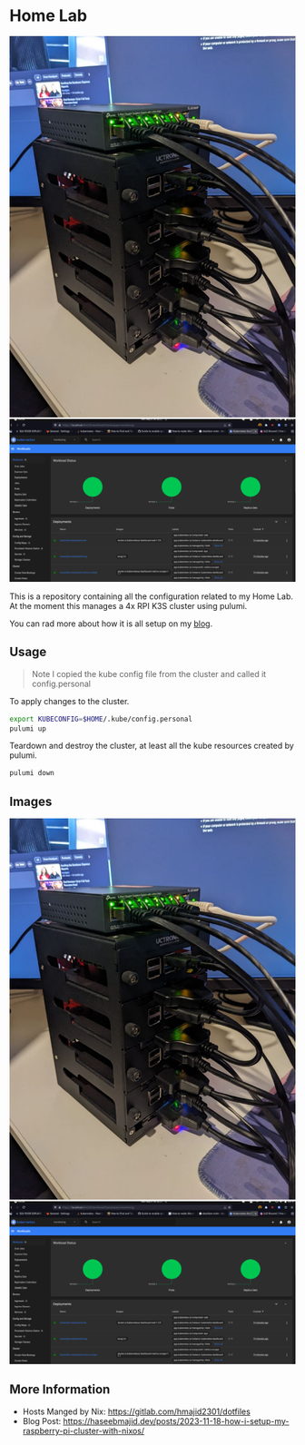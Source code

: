 # Home Lab

![Pi Cluster](docs/pi-cluster-front.jpeg)
![Dashboard](docs/dashboard.png)

This is a repository containing all the configuration related to my Home Lab. At the moment this manages a
4x RPI K3S cluster using pulumi.

You can rad more about how it is all setup on my [blog](https://haseebmajid.dev/series/setup-raspberry-pi-cluster-with-k3s-and-nixos/).

## Usage

> Note I copied the kube config file from the cluster and called it config.personal

To apply changes to the cluster.

```bash
export KUBECONFIG=$HOME/.kube/config.personal
pulumi up
```

Teardown and destroy the cluster, at least all the kube resources created by pulumi.

```bash
pulumi down
```

## Images

![Pi Cluster](docs/pi-cluster-front.jpeg)
![Dashboard](docs/dashboard.png)


## More Information

- Hosts Manged by Nix: https://gitlab.com/hmajid2301/dotfiles
- Blog Post: https://haseebmajid.dev/posts/2023-11-18-how-i-setup-my-raspberry-pi-cluster-with-nixos/
